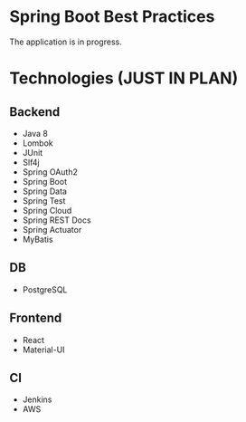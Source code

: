 # Spring Boot Best Practices

The application is in progress.

# Technologies (JUST IN PLAN)

## Backend

* Java 8
* Lombok
* JUnit
* Slf4j
* Spring OAuth2
* Spring Boot
* Spring Data
* Spring Test
* Spring Cloud
* Spring REST Docs
* Spring Actuator
* MyBatis

## DB

* PostgreSQL

## Frontend

* React
* Material-UI

## CI

* Jenkins
* AWS